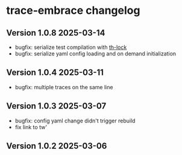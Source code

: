 # trace-embrace changelog

## Version 1.0.8 2025-03-14
  * bugfix: serialize test compilation with [th-lock](https://hackage.haskell.org/package/th-lock)
  * bugfix: serialize yaml config loading and on demand initialization

## Version 1.0.4 2025-03-11
  * bugfix: multiple traces on the same line

## Version 1.0.3 2025-03-07
  * bugfix: config yaml change didn't trigger rebuild
  * fix link to tw\'

## Version 1.0.2 2025-03-06
